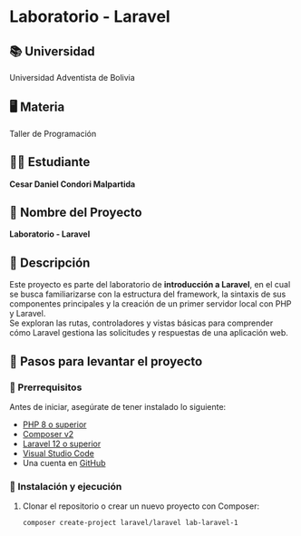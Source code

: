 # Laboratorio - Laravel

## 📚 Universidad
Universidad Adventista de Bolivia  

## 🖥️ Materia
Taller de Programación  

## 👨‍🎓 Estudiante
**Cesar Daniel Condori Malpartida**  

## 📌 Nombre del Proyecto
**Laboratorio - Laravel**  

## 📝 Descripción
Este proyecto es parte del laboratorio de **introducción a Laravel**, en el cual se busca familiarizarse con la estructura del framework, la sintaxis de sus componentes principales y la creación de un primer servidor local con PHP y Laravel.  
Se exploran las rutas, controladores y vistas básicas para comprender cómo Laravel gestiona las solicitudes y respuestas de una aplicación web.  

## 🚀 Pasos para levantar el proyecto

### 🔹 Prerrequisitos
Antes de iniciar, asegúrate de tener instalado lo siguiente:
- [PHP 8 o superior](https://www.php.net/downloads.php)  
- [Composer v2](https://getcomposer.org/)  
- [Laravel 12 o superior](https://laravel.com/)  
- [Visual Studio Code](https://code.visualstudio.com/)  
- Una cuenta en [GitHub](https://github.com/)  

### 🔹 Instalación y ejecución
1. Clonar el repositorio o crear un nuevo proyecto con Composer:  
   ```bash
   composer create-project laravel/laravel lab-laravel-1